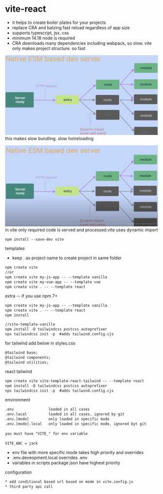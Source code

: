 # vite-react

- it helps to create boiler plates for your projects
- replace CRA and balzing fast reload regardless of app size
- supports typescript, jsx, css
- minimum 14.18 node is required
- CRA downloads many dependencies including webpack, so slow. vite only makes project structure. so fast

![alt text](images/image.png)
this makes slow bundling. slow hotreloading

![alt text](images/image-1.png)
in vite only required code is served and processed.vite uses dynamic import

```
npm install --save-dev vite
```

templates

- keep . as project name to create project in same folder

```
npm create vite
//or
npm create vite my-js-app -- --template vanilla
npm create vite my-vue-app -- --template vue
npm create vite . -- --template react
```

extra -- if you use npm 7+

```
npm create vite my-js-app -- --template vanilla
npm create vite . -- --template react
npm install
```

```
//vite-template-vanilla
npm install -D tailwindcss postcss autoprefixer
npx tailwindcss init -p  #adds tailwind.config.cjs
```

for tailwind add below in styles.css

```
@tailwind base;
@tailwind components;
@tailwind utilities;
```

react tailwind

```
npm create vite vite-template-react-tailwind -- --template react
npm install -D tailwindcss postcss autoprefixer
npx tailwindcss init -p  #adds tailwind.config.cjs

```

environment

```
.env                loaded in all cases
.env.local          loaded in all cases, ignored by git
.env.[mode]         only loaded in specific mode
.env.[mode].local   only loaded in specific mode, ignored byt git

you must have "VITE_" for env variable

VITE_ABC = jack
```

- env file with more specific mode takes high priority and overrides
- .env.deveopment.local overrides .env
- variables in scripts package json have highest priority

configuration

```
* add conditional based url based on mode in vite.config.js
* third party api call
```
